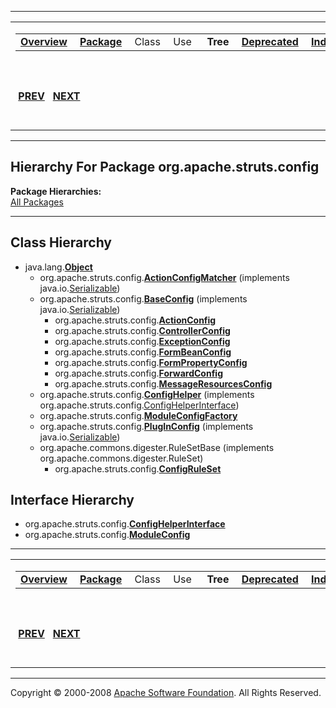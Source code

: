 ------------------------------------------------------------------------

<span id="navbar_top"></span> [](#skip-navbar_top "Skip navigation links")

<table>
<colgroup>
<col width="50%" />
<col width="50%" />
</colgroup>
<tbody>
<tr class="odd">
<td align="left"><span id="navbar_top_firstrow"></span>
<table>
<tbody>
<tr class="odd">
<td align="left"><a href="../../../../overview-summary.html.md"><strong>Overview</strong></a> </td>
<td align="left"><a href="package-summary.html.md"><strong>Package</strong></a> </td>
<td align="left">Class </td>
<td align="left">Use </td>
<td align="left"> <strong>Tree</strong> </td>
<td align="left"><a href="../../../../deprecated-list.html.md"><strong>Deprecated</strong></a> </td>
<td align="left"><a href="../../../../index-all.html.md"><strong>Index</strong></a> </td>
<td align="left"><a href="../../../../help-doc.html.md"><strong>Help</strong></a> </td>
</tr>
</tbody>
</table></td>
<td align="left"></td>
</tr>
<tr class="even">
<td align="left"> <a href="../../../../org/apache/struts/chain/contexts/package-tree.html.md"><strong>PREV</strong></a>   <a href="../../../../org/apache/struts/config/impl/package-tree.html"><strong>NEXT</strong></a></td>
<td align="left"><a href="../../../../index.html.md?org/apache/struts/config/package-tree.html"><strong>FRAMES</strong></a>    <a href="package-tree.html"><strong>NO FRAMES</strong></a>    
<a href="../../../../allclasses-noframe.html.md"><strong>All Classes</strong></a></td>
</tr>
</tbody>
</table>

<span id="skip-navbar_top"></span>

------------------------------------------------------------------------

Hierarchy For Package org.apache.struts.config
----------------------------------------------

**Package Hierarchies:**  
[All Packages](../../../../overview-tree.html.md)

------------------------------------------------------------------------

Class Hierarchy
---------------

-   java.lang.[**Object**](http://java.sun.com/j2se/1.4.2/docs/api/java/lang/Object.html.md?is-external=true "class or interface in java.lang")
    -   org.apache.struts.config.[**ActionConfigMatcher**](../../../../org/apache/struts/config/ActionConfigMatcher.html.md "class in org.apache.struts.config") (implements java.io.[Serializable](http://java.sun.com/j2se/1.4.2/docs/api/java/io/Serializable.html?is-external=true "class or interface in java.io"))
    -   org.apache.struts.config.[**BaseConfig**](../../../../org/apache/struts/config/BaseConfig.html.md "class in org.apache.struts.config") (implements java.io.[Serializable](http://java.sun.com/j2se/1.4.2/docs/api/java/io/Serializable.html?is-external=true "class or interface in java.io"))
        -   org.apache.struts.config.[**ActionConfig**](../../../../org/apache/struts/config/ActionConfig.html.md "class in org.apache.struts.config")
        -   org.apache.struts.config.[**ControllerConfig**](../../../../org/apache/struts/config/ControllerConfig.html.md "class in org.apache.struts.config")
        -   org.apache.struts.config.[**ExceptionConfig**](../../../../org/apache/struts/config/ExceptionConfig.html.md "class in org.apache.struts.config")
        -   org.apache.struts.config.[**FormBeanConfig**](../../../../org/apache/struts/config/FormBeanConfig.html.md "class in org.apache.struts.config")
        -   org.apache.struts.config.[**FormPropertyConfig**](../../../../org/apache/struts/config/FormPropertyConfig.html.md "class in org.apache.struts.config")
        -   org.apache.struts.config.[**ForwardConfig**](../../../../org/apache/struts/config/ForwardConfig.html.md "class in org.apache.struts.config")
        -   org.apache.struts.config.[**MessageResourcesConfig**](../../../../org/apache/struts/config/MessageResourcesConfig.html.md "class in org.apache.struts.config")
    -   org.apache.struts.config.[**ConfigHelper**](../../../../org/apache/struts/config/ConfigHelper.html.md "class in org.apache.struts.config") (implements org.apache.struts.config.[ConfigHelperInterface](../../../../org/apache/struts/config/ConfigHelperInterface.html "interface in org.apache.struts.config"))
    -   org.apache.struts.config.[**ModuleConfigFactory**](../../../../org/apache/struts/config/ModuleConfigFactory.html.md "class in org.apache.struts.config")
    -   org.apache.struts.config.[**PlugInConfig**](../../../../org/apache/struts/config/PlugInConfig.html.md "class in org.apache.struts.config") (implements java.io.[Serializable](http://java.sun.com/j2se/1.4.2/docs/api/java/io/Serializable.html?is-external=true "class or interface in java.io"))
    -   org.apache.commons.digester.RuleSetBase (implements org.apache.commons.digester.RuleSet)
        -   org.apache.struts.config.[**ConfigRuleSet**](../../../../org/apache/struts/config/ConfigRuleSet.html.md "class in org.apache.struts.config")

Interface Hierarchy
-------------------

-   org.apache.struts.config.[**ConfigHelperInterface**](../../../../org/apache/struts/config/ConfigHelperInterface.html.md "interface in org.apache.struts.config")
-   org.apache.struts.config.[**ModuleConfig**](../../../../org/apache/struts/config/ModuleConfig.html.md "interface in org.apache.struts.config")

------------------------------------------------------------------------

<span id="navbar_bottom"></span> [](#skip-navbar_bottom "Skip navigation links")

<table>
<colgroup>
<col width="50%" />
<col width="50%" />
</colgroup>
<tbody>
<tr class="odd">
<td align="left"><span id="navbar_bottom_firstrow"></span>
<table>
<tbody>
<tr class="odd">
<td align="left"><a href="../../../../overview-summary.html.md"><strong>Overview</strong></a> </td>
<td align="left"><a href="package-summary.html.md"><strong>Package</strong></a> </td>
<td align="left">Class </td>
<td align="left">Use </td>
<td align="left"> <strong>Tree</strong> </td>
<td align="left"><a href="../../../../deprecated-list.html.md"><strong>Deprecated</strong></a> </td>
<td align="left"><a href="../../../../index-all.html.md"><strong>Index</strong></a> </td>
<td align="left"><a href="../../../../help-doc.html.md"><strong>Help</strong></a> </td>
</tr>
</tbody>
</table></td>
<td align="left"></td>
</tr>
<tr class="even">
<td align="left"> <a href="../../../../org/apache/struts/chain/contexts/package-tree.html.md"><strong>PREV</strong></a>   <a href="../../../../org/apache/struts/config/impl/package-tree.html"><strong>NEXT</strong></a></td>
<td align="left"><a href="../../../../index.html.md?org/apache/struts/config/package-tree.html"><strong>FRAMES</strong></a>    <a href="package-tree.html"><strong>NO FRAMES</strong></a>    
<a href="../../../../allclasses-noframe.html.md"><strong>All Classes</strong></a></td>
</tr>
</tbody>
</table>

<span id="skip-navbar_bottom"></span>

------------------------------------------------------------------------

Copyright © 2000-2008 [Apache Software Foundation](http://www.apache.org/). All Rights Reserved.
